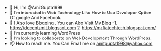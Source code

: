 - 👋 Hi, I’m @AmitGupta1998
- 👀 I’m interested in Web Technology Like How to Use Developer Option Of google And Facebook.
- 👀 I Also love Blogging . You can Also Visit My Blog -1. https://decentamit.blogspot.com 2. https://mafiatechtech.blogspot.com/
- 🌱 I’m currently learning WordPress
- 💞️ I’m looking to collaborate on Web Development Through WordPress.
- 📫 How to reach me. You Can Email me on amitgupta1998@yahoo.com

<!---
AmitGupta1998/AmitGupta1998 is a ✨ special ✨ repository because its `README.md` (this file) appears on your GitHub profile.
You can click the Preview link to take a look at your changes.
--->
